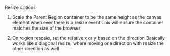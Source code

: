 Resize options

1. Scale the Parent Region container to be the same height as the canvas element when ever there is a resize event
This will ensure the container matches the size of the browser

2. On region rescale, set the relative x or y based on the direction
  Basically works like a diagonal resize, where moving one direction with resize the other direction as well

